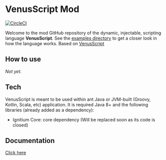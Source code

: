 # VenusScript Mod
[![CircleCI](https://circleci.com/gh/levkopo/VenusScript.svg?style=svg)](https://circleci.com/gh/levkopo/VenusScript)

Welcome to the mod GitHub repository of the dynamic, injectable, scripting language **VenusScript**.
See the [examples directory](https://github.com/levkopo/VenusScript/tree/master/examples) to get a closer look in how the language works.
Based on [VenusScript](https://github.com/BloodShura/VenusScript)

## How to use
*Not yet.*

## Tech
VenusScript is meant to be used within ant Java or JVM-built (Groovy, Kotlin, Scala, etc) application. It is required Java 8+ and the following libraries (already added as a dependency):
- Ignitium Core: core dependency (Will be replaced soon as its code is closed)

## Documentation
[Click here](https://github.com/levkopo/VenusScript/wiki)
